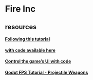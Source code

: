 # Fire Inc





## resources


#### [Following this tutorial](https://docs.godotengine.org/en/stable/tutorials/3d/fps_tutorial/index.html)

#### [with code available here](https://github.com/TwistedTwigleg/Godot_FPS_Tutorial)

#### [Control the game’s UI with code](https://docs.godotengine.org/en/stable/getting_started/step_by_step/ui_code_a_life_bar.html)

#### [Godot FPS Tutorial - Projectile Weapons](https://www.youtube.com/watch?v=IDsoEAj5xG0)







